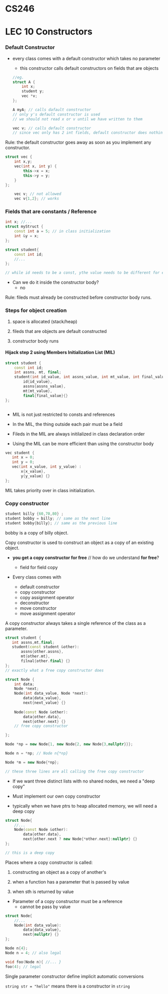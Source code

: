 # CS246
# LEC 10 Constructors

### Default Constructor
- every class comes with a default constructor which takes no parameter
	- this constructor calls default constructors on fields that are objects

	```cpp
	//eg.
	struct A {
		int x;
		student y;
		vec *v;
	};
	
	A myA; // calls dafault constructor
	// only y's default constructor is used
	// we should not read x or v until we have written to them

	vec v; // calls default constructor
	// since vec only has 2 int fields, default constructor does nothing
	```

Rule: the default constructor goes away as soon as you implement any constructor. 
```cpp
struct vec {
	int x,y;
	vec(int x, int y) {
		this->x = x;
		this->y = y;
	}
};

	vec v; // not allowed 
	vec v{1,2}; // works
```


### Fields that are constants / Reference
	
```cpp
int x; //...
struct myStruct {
	const int a = 5; // in class initialization
	int &y = x;
};

```

```cpp
struct student{
	const int id;
	//...
};

// while id needs to be a const, ythe value needs to be different for each student object

```

- Can we do it inside the constructor body?
	- no

Rule: fileds must already be constructed before constructor body runs.


### Steps for object creation

1. space is allocated (stack/heap)

2. fileds that are objects are default constructed

3. constructor body runs

#### Hijack step 2 using **Members Initialization List (MIL)**

```cpp
struct student {
	const int id;
	int assns, mt, final;
	student(int id_value, int assns_value, int mt_value, int final_value): 
		id{id_value},
		assns{assns_value},
		mt{mt_value},
		final{final_value}{}
};



```

- MIL is not just restricted to consts and references

- In the MIL, the thing outside each pair must be a field

- Fileds in the MIL are always initilalized in class declaration order

 - Using the MIL can be more efficient than using the constructor body

 ```cpp
vec student {
	int x = 0;
	int y = 0;
	vec(int x_value, int y_value) : 
		x{x_value}, 
		y{y_value} {}
};
```

MIL takes priority over in class initialization.


### Copy constructor 

```cpp
student billy {60,70,80} ;
student bobby = billy; // same as the next line
student bobby{billy}; // same as the previous line
```

bobby is a copy of billy object.

Copy constructor is used to construct an object as a copy of an existing object.
- **you get a copy constructor for free** // how do we understand **for free**?
	- field for field copy


- Every class comes with
	- default constructor 
	- copy constructor 
	- copy assignment operator
	- deconstructor
	- move constructor 
	- move assignment operator


A copy constructor always takes a single reference of the class as a parameter.

 ```cpp
struct student {
	int assns,mt,final;
	student(const student &other): 
		assns{other.assns}, 
		mt{other.mt}, 
		filnal{other.final} {}
};
// exactly what a free copy constructor does
```

```cpp
struct Node {
	int data;
	Node *next;
	Node(int data_value, Node *next): 
		data{data_value}, 
		next{next_value} {}
	
	Node(const Node &other): 
		data{other.data}, 
		next{other.next} {} 
	// free copy constructor 

};

Node *np = new Node{1, new Node{2, new Node{3,nullptr}}};

Node n = *np; // Node n{*np}

Node *m = new Node{*np};

// these three lines are all calling the free copy constructor 

```

- If we want three distinct lists with no shared nodes, we need a "deep copy"

- Must implement our own copy constructor 

- typically when we have ptrs to heap allocated memory, we will need a deep copy

```cpp
struct Node{
	//...
	Node(const Node &other): 
		data{other.data}, 
		next{other.next ? new Node{*other.next}:nullptr} {}
};

// this is a deep copy
```

Places where a copy constructor is called:

1) constructing an object as a copy of another's

2) when a function has a parameter that is passed by value

3) when sth is returned by value

- Parameter of a copy constructor must be a reference
	- cannot be pass by value
	
```cpp
struct Node{
	//...
	Node(int data_value): 
		data{data_value}, 
		next{nullptr} {}
};

Node n{4};
Node n = 4; // also legal 

void foo(Node n){ //... }
foo(4); // legal
```

Single parameter constructor define implicit automatic conversions

`string str = "hello"` means there is a constructor in `string`
